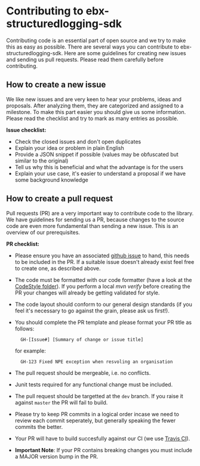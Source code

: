 # Contributing to ebx-structuredlogging-sdk

Contributing code is an essential part of open source and we try to make this as easy as possible. There are several ways you can contribute to ebx-structuredlogging-sdk.  Here are some guidelines for creating new issues and sending us pull requests. Please read them carefully before contributing.

## How to create a new issue

We like new issues and are very keen to hear your problems, ideas and proposals. After analyzing them, they are categorized and assigned to a milestone. To make this part easier you should give us some information. Please read the checklist and try to mark as many entries as possible.

**Issue checklist:**
* Check the closed issues and don't open duplicates
* Explain your idea or problem in plain English
* Provide a JSON snippet if possible (values may be obfuscated but similar to the original)
* Tell us why this is beneficial and what the advantage is for the users
* Explain your use case, it's easier to understand a proposal if we have some background knowledge

## How to create a pull request

Pull requests (PR) are a very important way to contribute code to the library. We have guidelines for sending us a PR, because changes to the source code are even more fundamental than sending a new issue. This is an overview of our prerequisites.

**PR checklist:**
* Please ensure you have an associated [github issue](https://github.com/ebx/ebx-structuredlogging-sdk/issues) to hand, this needs to be included in the PR. If a suitable issue doesn't already exist feel free to create one, as described above.
* The code must be formatted with our code formatter (have a look at the [CodeStyle folder](https://github.com/ebx/ebx-structuredlogging-sdk/tree/master/CodeStyle)). If you perform a local *mvn verify* before creating the PR your changes will already be getting validated for style.
* The code layout should conform to our general design standards (if you feel it's necessary to go against the grain, please ask us first!).
* You should complete the PR template and please format your PR title as follows:

        GH-[Issue#] [Summary of change or issue title]

  for example:
  
        GH-123 Fixed NPE exception when resvoling an organisation

* The pull request should be mergeable, i.e. no conflicts.
* Junit tests required for any functional change must be included.
* The pull request should be targetted at the `dev` branch. If you raise it against `master` the PR will fail to build.
* Please try to keep PR commits in a logical order incase we need to review each commit seperately, but generally speaking the fewer commits the better.
* Your PR will have to build succesfully against our CI (we use [Travis CI](https://travis-ci.org/ebx/ebx-structuredlogging-sdk)).
* **Important Note**: If your PR contains breaking changes you must include a MAJOR version bump in the PR.
